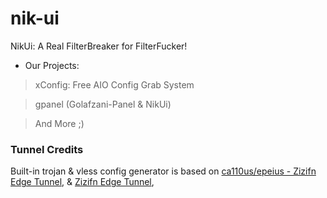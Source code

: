 # nik-ui
NikUi: A Real FilterBreaker for FilterFucker!

- Our Projects:
> xConfig: Free AIO Config Grab System

> gpanel (Golafzani-Panel & NikUi)

> And More ;)

### Tunnel Credits

Built-in trojan & vless config generator is based on [ca110us/epeius - Zizifn Edge Tunnel](https://github.com/ca110us/epeius/tree/main), & [Zizifn Edge Tunnel](https://github.com/zizifn/edgetunnel),
